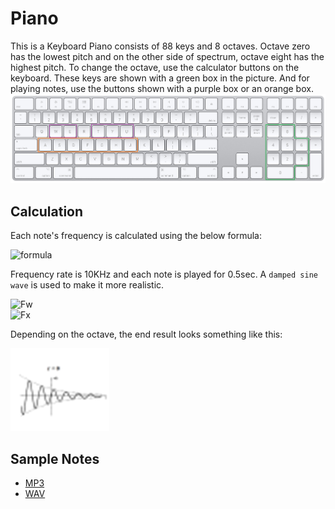 # Piano 
This is a Keyboard Piano consists of 88 keys and 8 octaves. Octave zero has the lowest pitch and on the other side of spectrum, octave eight has the highest pitch. To change the octave, use the calculator buttons on the keyboard. These keys are shown with a green box in the picture. And for playing notes, use the buttons shown with a purple box or an orange box.      
![piano keyboard key mapping](assets/keyboard.jpg)

## Calculation
Each note's frequency is calculated using the below formula:

![formula](https://latex.codecogs.com/svg.image?\large&space;{\color{Green}&space;f(n)=2^{\frac{n-49}{12}}*4})

Frequency rate is 10KHz and each note is played for 0.5sec. A `damped sine wave` is used to make it more realistic.

![Fw](https://latex.codecogs.com/svg.image?\large&space;{\color{Green}&space;w=2*\pi*t*f(n)})                 
![Fx](https://latex.codecogs.com/svg.image?\large&space;{\color{Green}&space;x(t)=&space;sin(w)*&space;e^{-0.008w}})

Depending on the octave, the end result looks something like this:

![wave](assets/wave.png)

## Sample Notes
- [MP3](assets/sample.mp3)
- [WAV](assets/sample.wav)
